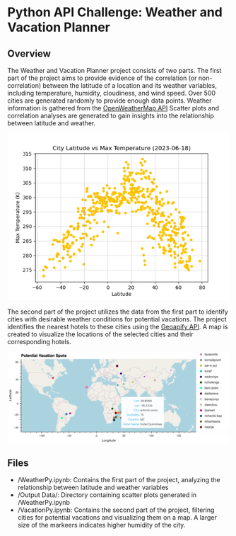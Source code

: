 # Python API Challenge: Weather and Vacation Planner

## Overview
The Weather and Vacation Planner project consists of two parts. The first part of the project aims to provide evidence of the correlation (or non-correlation) between the latitude of a location and its weather variables, including temperature, humidity, cloudiness, and wind speed. Over 500 cities are generated randomly to provide enough data points. Weather information is gathered from the [OpenWeatherMap API](https://openweathermap.org/api) Scatter plots and correlation analyses are generated to gain insights into the relationship between latitude and weather.

![2023-06-18 latitude vs temperature](/Output%20Data/Fig1.png)

The second part of the project utilizes the data from the first part to identify cities with desirable weather conditions for potential vacations. The project identifies the nearest hotels to these cities using the [Geoapify API](https://apidocs.geoapify.com/). A map is created to visualize the locations of the selected cities and their corresponding hotels.

![Vacation spots city information with nearest hotel](/Output%20Data/vacationSpotsHoveringOver.png)

## Files
* /WeatherPy.ipynb: Contains the first part of the project, analyzing the relationship between latitude and weather variables
* /Output Data/: Directory containing scatter plots generated in /WeatherPy.ipynb
* /VacationPy.ipynb: Contains the second part of the project, filtering cities for potential vacations and visualizing them on a map. A larger size of the markeers indicates higher humidity of the city.
